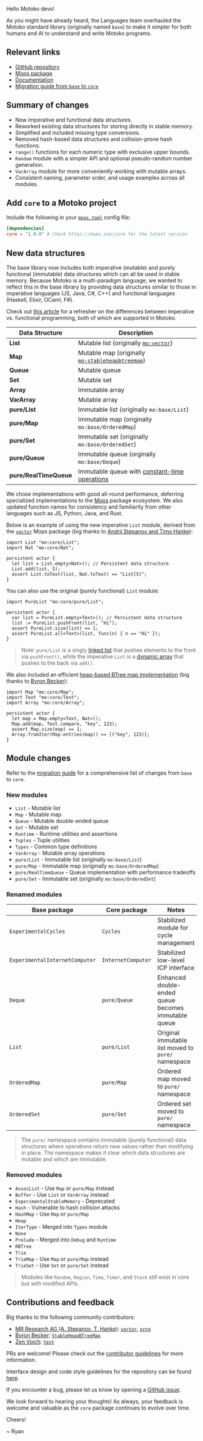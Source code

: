 Hello Motoko devs!

As you might have already heard, the Languages team overhauled the Motoko standard library (originally named `base`) to make it simpler for both humans and AI to understand and write Motoko programs.

## Relevant links

* [GitHub repository](https://github.com/dfinity/motoko-core)
* [Mops package](https://mops.one/core)
* [Documentation](https://internetcomputer.org/docs/motoko/core/)
* [Migration guide from `base` to `core`](https://internetcomputer.org/docs/motoko/base-core-migration)

## Summary of changes

* New imperative and functional data structures.
* Reworked existing data structures for storing directly in stable memory.
* Simplified and included missing type conversions.
* Removed hash-based data structures and collision-prone hash functions.
* `range()` functions for each numeric type with exclusive upper bounds.
* `Random` module with a simpler API and optional pseudo-random number generation.
* `VarArray` module for more conveniently working with mutable arrays.
* Consistent naming, parameter order, and usage examples across all modules.

## Add `core` to a Motoko project

Include the following in your [`mops.toml`](https://docs.mops.one/mops.toml) config file:

```toml
[dependencies]
core = "1.0.0" # Check https://mops.one/core for the latest version
```

## New data structures

The base library now includes both imperative (mutable) and purely functional (immutable) data structures which can all be used in stable memory. Because Motoko is a multi-paradigm language, we wanted to reflect this in the base library by providing data structures similar to those in imperative languages (JS, Java, C#, C++) and functional languages (Haskell, Elixir, OCaml, F#).

Check out [this article](https://learn.microsoft.com/en-us/dotnet/standard/linq/functional-vs-imperative-programming) for a refresher on the differences between imperative vs. functional programming, both of which are supported in Motoko.

| Data Structure         | Description                                                                                                                                                 |
| -------------------- | ----------------------------------------------------------------------------------------------------------------------------------------------------------- |
| **List**               | Mutable list (originally [`mo:vector`](https://mops.one/vector))                                                                                            |
| **Map**                | Mutable map (originally [`mo:stableheapbtreemap`](https://mops.one/stableheapbtreemap))                                                                     |
| **Queue**              | Mutable queue
| **Set**                | Mutable set                                                                                                                                                 |
| **Array**              | Immutable array                                                                                                                                             |
| **VarArray**           | Mutable array                                                                                                                                               |
| **pure/List**          | Immutable list (originally `mo:base/List`)                                                                                                                  |
| **pure/Map**           | Immutable map (originally `mo:base/OrderedMap`)                                                                                                             |
| **pure/Set**           | Immutable set (originally `mo:base/OrderedSet`)                                                                                                             |
| **pure/Queue**         | Immutable queue  (orginally `mo:base/Deque`)                                                                                                                                              |
| **pure/RealTimeQueue** | Immutable queue with [constant-time operations](https://drops.dagstuhl.de/storage/00lipics/lipics-vol268-itp2023/LIPIcs.ITP.2023.29/LIPIcs.ITP.2023.29.pdf) |

We chose implementations with good all-round performance, deferring specialized implementations to the [Mops](https://mops.one/) package ecosystem. We also updated function names for consistency and familiarity from other languages such as JS, Python, Java, and Rust.

Below is an example of using the new imperative `List` module, derived from the [`vector`](https://mops.one/vector) Mops package (big thanks to [Andrii Stepanov and Timo Hanke](https://github.com/research-ag)):

```motoko
import List "mo:core/List";
import Nat "mo:core/Nat";

persistent actor {
  let list = List.empty<Nat>(); // Persistent data structure
  List.add(list, 5);
  assert List.toText(list, Nat.toText) == "List[5]";
}
``` 

You can also use the original (purely functional) `List` module:

```motoko
import PureList "mo:core/pure/List";

persistent actor {
  var list = PureList.empty<Text>(); // Persistent data structure
  list := PureList.pushFront(list, "Hi");
  assert PureList.size(list) == 1;
  assert PureList.all<Text>(list, func(n) { n == "Hi" });
}
```

> Note: `pure/List` is a singly [linked list](https://en.wikipedia.org/wiki/Linked_list) that pushes elements to the front via `pushFront()`, while the imperative `List` is a [dynamic array](https://en.wikipedia.org/wiki/Dynamic_array) that pushes to the back via `add()`.

We also included an efficient [heap-based BTree map implementation](https://github.com/canscale/StableHeapBTreeMap) (big thanks to [Byron Becker](https://github.com/ByronBecker)):

```motoko no-repl
import Map "mo:core/Map";
import Text "mo:core/Text";
import Array "mo:core/Array";

persistent actor {
  let map = Map.empty<Text, Nat>();
  Map.add(map, Text.compare, "key", 123);
  assert Map.size(map) == 1;
  Array.fromIter(Map.entries(map)) == [("key", 123)];
}
```

## Module changes

Refer to the [migration guide](https://internetcomputer.org/docs/motoko/base-core-migration) for a comprehensive list of changes from `base` to `core`.

### New modules

- `List` - Mutable list
- `Map` - Mutable map
- `Queue` - Mutable double-ended queue
- `Set` - Mutable set
- `Runtime` - Runtime utilities and assertions
- `Tuples` - Tuple utilities
- `Types` - Common type definitions
- `VarArray` - Mutable array operations
- `pure/List` - Immutable list (originally `mo:base/List`)
- `pure/Map` - Immutable map (originally `mo:base/OrderedMap`)
- `pure/RealTimeQueue` - Queue implementation with performance tradeoffs
- `pure/Set` - Immutable set (originally `mo:base/OrderedSet`)

### Renamed modules

| Base package                   | Core package       | Notes                                               |
| ------------------------------ | ------------------ | --------------------------------------------------- |
| `ExperimentalCycles`           | `Cycles`           | Stabilized module for cycle management              |
| `ExperimentalInternetComputer` | `InternetComputer` | Stabilized low-level ICP interface                  |
| `Deque`                        | `pure/Queue`       | Enhanced double-ended queue becomes immutable queue |
| `List`                         | `pure/List`        | Original immutable list moved to `pure/` namespace  |
| `OrderedMap`                   | `pure/Map`         | Ordered map moved to `pure/` namespace              |
| `OrderedSet`                   | `pure/Set`         | Ordered set moved to `pure/` namespace              |

> The `pure/` namespace contains immutable (purely functional) data structures where operations return new values rather than modifying in place. The namespace makes it clear which data structures are mutable and which are immutable.

### Removed modules

- `AssocList` - Use `Map` or `pure/Map` instead
- `Buffer` - Use `List` or `VarArray` instead
- `ExperimentalStableMemory` - Deprecated
- `Hash` - Vulnerable to hash collision attacks
- `HashMap` - Use `Map` or `pure/Map`
- `Heap`
- `IterType` - Merged into `Types` module
- `None`
- `Prelude` - Merged into `Debug` and `Runtime`
- `RBTree`
- `Trie`
- `TrieMap` - Use `Map` or `pure/Map` instead
- `TrieSet` - Use `Set` or `pure/Set` instead

> Modules like `Random`, `Region`, `Time`, `Timer`, and `Stack` still exist in core but with modified APIs.

## Contributions and feedback

Big thanks to the following community contributors:

* [MR Research AG (A. Stepanov, T. Hanke)](https://github.com/research-ag): [`vector`](https://github.com/research-ag/vector), [`prng`](https://github.com/research-ag/prng)
* [Byron Becker](https://github.com/ByronBecker): [`StableHeapBTreeMap`](https://github.com/canscale/StableHeapBTreeMap)
* [Zen Voich](https://github.com/ZenVoich): [`test`](https://github.com/ZenVoich/test)

PRs are welcome! Please check out the [contributor guidelines](https://github.com/dfinity/motoko-core/blob/main/.github/CONTRIBUTING.md) for more information.

Interface design and code style guidelines for the repository can be found [here](https://github.com/dfinity/motoko-core/blob/main/Styleguide.md).

If you encounter a bug, please let us know by opening a [GitHub issue](https://github.com/dfinity/motoko-core/issues).

We look forward to hearing your thoughts! As always, your feedback is welcome and valuable as the `core` package continues to evolve over time.

Cheers!

~ Ryan
